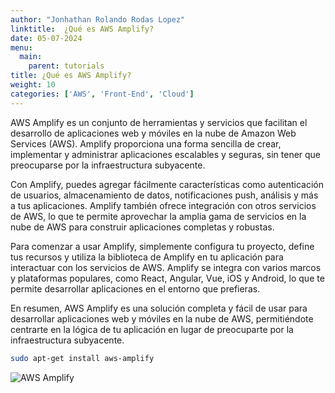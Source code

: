```yaml
---
author: "Jonhathan Rolando Rodas Lopez"
linktitle:  ¿Qué es AWS Amplify?
date: 05-07-2024
menu:
  main:
    parent: tutorials
title: ¿Qué es AWS Amplify?
weight: 10
categories: ['AWS', 'Front-End', 'Cloud']
---
```


AWS Amplify es un conjunto de herramientas y servicios que facilitan el desarrollo de aplicaciones web y móviles en la nube de Amazon Web Services (AWS). Amplify proporciona una forma sencilla de crear, implementar y administrar aplicaciones escalables y seguras, sin tener que preocuparse por la infraestructura subyacente.

Con Amplify, puedes agregar fácilmente características como autenticación de usuarios, almacenamiento de datos, notificaciones push, análisis y más a tus aplicaciones. Amplify también ofrece integración con otros servicios de AWS, lo que te permite aprovechar la amplia gama de servicios en la nube de AWS para construir aplicaciones completas y robustas.

Para comenzar a usar Amplify, simplemente configura tu proyecto, define tus recursos y utiliza la biblioteca de Amplify en tu aplicación para interactuar con los servicios de AWS. Amplify se integra con varios marcos y plataformas populares, como React, Angular, Vue, iOS y Android, lo que te permite desarrollar aplicaciones en el entorno que prefieras.

En resumen, AWS Amplify es una solución completa y fácil de usar para desarrollar aplicaciones web y móviles en la nube de AWS, permitiéndote centrarte en la lógica de tu aplicación en lugar de preocuparte por la infraestructura subyacente.

``` bash
sudo apt-get install aws-amplify
```


![AWS Amplify](https://miro.medium.com/v2/resize:fit:905/1*vzeGt7D9BN1c16Z81zUC5A.png)

